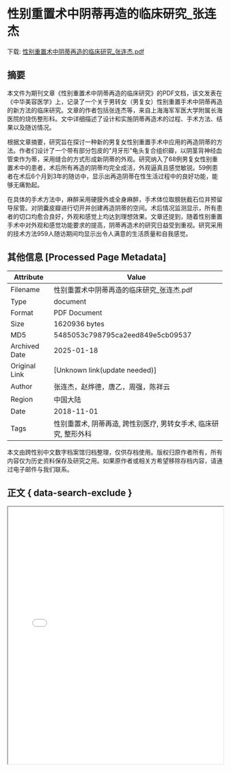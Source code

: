 # 性别重置术中阴蒂再造的临床研究_张连杰

<!-- tcd_download_link -->
下载: [性别重置术中阴蒂再造的临床研究_张连杰.pdf](性别重置术中阴蒂再造的临床研究_张连杰.pdf)
<!-- tcd_download_link_end -->

## 摘要

<!-- tcd_abstract -->
本文件为期刊文章《性别重置术中阴蒂再造的临床研究》的PDF文档，该文发表在《中华美容医学》上，记录了一个关于男转女（男复女）性别重置手术中阴蒂再造的新方法的临床研究。文章的作者包括张连杰等，来自上海海军军医大学附属长海医院的烧伤整形科。文中详细描述了设计和实施阴蒂再造术的过程、手术方法、结果以及随访情况。

根据文章摘要，研究旨在探讨一种新的男复女性别重置手术中应用的再造阴蒂的方法。作者们设计了一个带有部分包皮的"月牙形"龟头复合组织瓣，以阴茎背神经血管束作为蒂，采用缝合的方式形成新阴蒂的外观。研究纳入了68例男复女性别重置术中的患者，术后所有再造的阴蒂均完全成活，外观逼真且感觉敏锐。59例患者在术后6个月到3年的随访中，显示出再造阴蒂在性生活过程中的良好功能，能够无痛勃起。

在具体的手术方法中，麻醉采用硬膜外或全身麻醉，手术体位取膀胱截石位并预留导尿管。对阴囊皮瓣进行切开并创建再造阴蒂的空间。术后情况监测显示，所有患者的切口均愈合良好，外观和感觉上均达到理想效果。文章还提到，随着性别重置手术中对外观和感觉功能要求的提高，阴蒂再造术的研究日益受到重视。研究采用的技术方法959人随访期间均显示出令人满意的生活质量和自我感觉。

<!-- tcd_abstract_end -->

## 其他信息 [Processed Page Metadata]

| Attribute       | Value                                  |
|-----------------|----------------------------------------|
| Filename        | 性别重置术中阴蒂再造的临床研究_张连杰.pdf                             |
| Type            | document                                 |
| Format          | PDF Document                               |
| Size            | 1620936 bytes                           |
| MD5             | 5485053c798795ca2eed849e5cb09537                                  |
| Archived Date   | 2025-01-18                             |
| Original Link   | [Unknown link(update needed)]                         |
| Author          | 张连杰，赵烨德，唐乙，周强，陈祥云                               |
| Region          | 中国大陆                               |
| Date            | 2018-11-01                                 |
| Tags            | 性别重置术, 阴蒂再造, 跨性别医疗, 男转女手术, 临床研究, 整形外科                                 |

本文由跨性别中文数字档案馆归档整理，仅供存档使用。版权归原作者所有，所有内容仅为历史资料保存及研究之用。如果原作者或相关方希望移除存档内容，请通过电子邮件与我们联系。

## 正文 { data-search-exclude }

<!-- tcd_main_text -->
<iframe src="../性别重置术中阴蒂再造的临床研究_张连杰.pdf" width="100%" height="600px">
    <p>无法显示PDF，请下载查看。</p>
</iframe>
<!-- tcd_main_text_end -->

